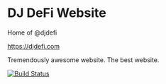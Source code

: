 DJ DeFi Website
==============

Home of @djdefi

https://djdefi.com

Tremendously awesome website. The best website.

[![Build Status](https://travis-ci.org/djdefi/djdefi.com.svg?branch=gh-pages)](https://travis-ci.org/djdefi/djdefi.com)
